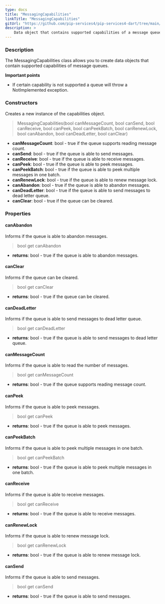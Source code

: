 ```yaml
---
type: docs
title: "MessagingCapabilities"
linkTitle: "MessagingCapabilities"
gitUrl: "https://github.com/pip-services4/pip-services4-dart/tree/main/pip-services4-messaging-dart"
description: >
    Data object that contains supported capabilities of a message queue. 
---
```


### Description

The MessagingCapabilities class allows you to create data objects that contain supported capabilities of message queues.

**Important points**

- If certain capability is not supported a queue will throw a NotImplemented exception.

### Constructors

Creates a new instance of the capabilities object.

> MessagingCapabilities(bool canMessageCount, bool canSend, bool canReceive, bool canPeek, bool canPeekBatch, bool canRenewLock, bool canAbandon, bool canDeadLetter, bool canClear)

- **canMessageCount**: bool - true if the queue supports reading message count.
- **canSend**: bool - true if the queue is able to send messages.
- **canReceive**: bool - true if the queue is able to receive messages.
- **canPeek**: bool - true if the queue is able to peek messages.
- **canPeekBatch**: bool - true if the queue is able to peek multiple messages in one batch.
- **canRenewLock**: bool - true if the queue is able to renew message lock.
- **canAbandon**: bool - true if the queue is able to abandon messages.
- **canDeadLetter**: bool - true if the queue is able to send messages to dead letter queue.
- **canClear**: bool - true if the queue can be cleared.

### Properties

#### canAbandon
Informs if the queue is able to abandon messages.

> bool get canAbandon

- **returns**: bool - true if the queue is able to abandon messages.


#### canClear
Informs if the queue can be cleared.

> bool get canClear

- **returns**: bool - true if the queue can be cleared.


#### canDeadLetter
Informs if the queue is able to send messages to dead letter queue.

> bool get canDeadLetter

- **returns**: bool - true if the queue is able to send messages to dead letter queue.


#### canMessageCount
Informs if the queue is able to read the number of messages.

> bool get canMessageCount

- **returns**: bool - true if the queue supports reading message count.


#### canPeek
Informs if the queue is able to peek messages.

> bool get canPeek

- **returns**: bool - true if the queue is able to peek messages.


#### canPeekBatch
Informs if the queue is able to peek multiple messages in one batch.

> bool get canPeekBatch

- **returns**: bool - true if the queue is able to peek multiple messages in one batch.


#### canReceive
Informs if the queue is able to receive messages.

> bool get canReceive

- **returns**: bool - true if the queue is able to receive messages.


#### canRenewLock
Informs if the queue is able to renew message lock.

> bool get canRenewLock

- **returns**: bool - true if the queue is able to renew message lock.


#### canSend
Informs if the queue is able to send messages.

> bool get canSend

- **returns**: bool - true if the queue is able to send messages.
